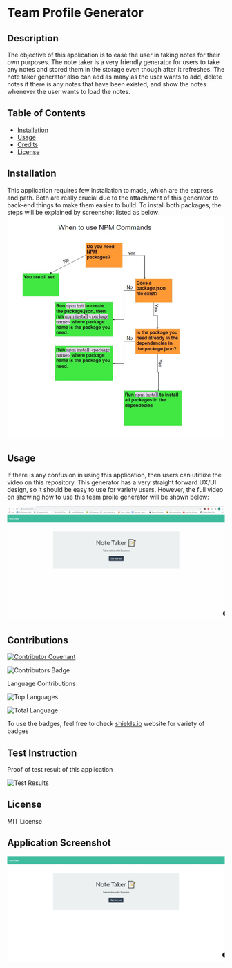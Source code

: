 # Team Profile Generator

## Description 
The objective of this application is to ease the user in taking notes for their own purposes. The note taker is a very friendly generator for users to take any notes and stored them in the storage even though after it refreshes. The note taker generator also can add as many as the user wants to add, delete notes if there is any notes that have been existed, and show the notes whenever the user wants to load the notes.  
    
## Table of Contents
* [Installation](#installation)
* [Usage](#usage)
* [Credits](#credits)
* [License](#license)

## Installation 
This application requires few installation to made, which are the express and path. Both are really crucial due to the attachment of this generator to back-end things to make them easier to build. To install both packages, the steps will be explained by screenshot listed as below:
![Steps Installation](./steps.JPG) 
  
## Usage 
If there is any confusion in using this application, then users can utitlize the video on this repository. This generator has a very straight forward UX/UI design, so it should be easy to use for variety users. However, the full video on showing how to use this team proile generator will be shown below:
  
![Example Instructions](./demo.gif)
  
## Contributions
[![Contributor Covenant](https://img.shields.io/badge/Contributor%20Covenant-v2.0%20adopted-ff69b4.svg)](code_of_conduct.md) 

![Contributors Badge](https://img.shields.io/github/contributors/stevenbong96/NoteGen?label=Total%20Contributors)

Language Contributions

![Top Languages](https://img.shields.io/github/languages/top/stevenbong96/NoteGen)

![Total Language](https://img.shields.io/github/languages/count/stevenbong96/NoteGen)

To use the badges, feel free to check [shields.io](https://shields.io/) website for variety of badges

## Test Instruction 
Proof of test result of this application 

![Test Results](./.JPG)

## License 
  
MIT License

## Application Screenshot

![Screenshot](./screenshot.JPG)